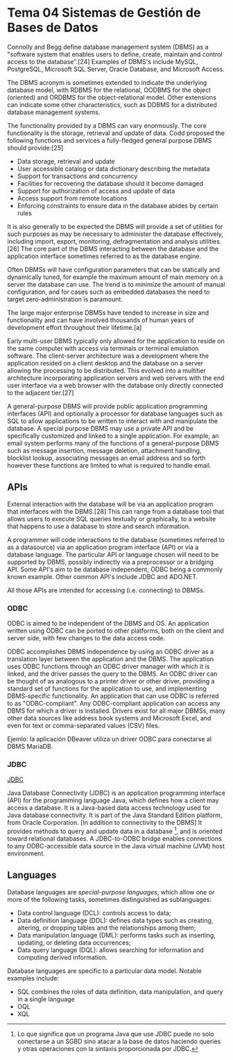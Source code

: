 # Tema 04 Sistemas de Gestión de Bases de Datos

Connolly and Begg define database management system (DBMS) as a "software system that enables users to define, create, maintain and 
control access to the database".[24] Examples of DBMS's include MySQL, PostgreSQL, Microsoft SQL Server, Oracle Database, and 
Microsoft Access.

The DBMS acronym is sometimes extended to indicate the underlying database model, with RDBMS for the relational, OODBMS for the object 
(oriented) and ORDBMS for the object-relational model. Other extensions can indicate some other characteristics, such as DDBMS for a 
distributed database management systems.

The functionality provided by a DBMS can vary enormously. The core functionality is the storage, retrieval and update of data. Codd 
proposed the following functions and services a fully-fledged general purpose DBMS should provide:[25]

- Data storage, retrieval and update
- User accessible catalog or data dictionary describing the metadata
- Support for transactions and concurrency
- Facilities for recovering the database should it become damaged
- Support for authorization of access and update of data
- Access support from remote locations
- Enforcing constraints to ensure data in the database abides by certain rules

It is also generally to be expected the DBMS will provide a set of utilities for such purposes as may be necessary to administer the 
database effectively, including import, export, monitoring, defragmentation and analysis utilities.[26] The core part of the DBMS 
interacting between the database and the application interface sometimes referred to as the database engine.

Often DBMSs will have configuration parameters that can be statically and dynamically tuned, for example the maximum amount of main 
memory on a server the database can use. The trend is to minimize the amount of manual configuration, and for cases such as embedded 
databases the need to target zero-administration is paramount.

The large major enterprise DBMSs have tended to increase in size and functionality and can have involved thousands of human years of 
development effort throughout their lifetime.[a]

Early multi-user DBMS typically only allowed for the application to reside on the same computer with access via terminals or terminal 
emulation software. The client-server architecture was a development where the application resided on a client desktop and the database 
on a server allowing the processing to be distributed. This evolved into a multitier architecture incorporating application servers and 
web servers with the end user interface via a web browser with the database only directly connected to the adjacent tier.[27]

A general-purpose DBMS will provide public application programming interfaces (API) and optionally a processor for database languages 
such as SQL to allow applications to be written to interact with and manipulate the database. A special purpose DBMS may use a private 
API and be specifically customized and linked to a single application. For example, an email system performs many of the functions of a 
general-purpose DBMS such as message insertion, message deletion, attachment handling, blocklist lookup, associating messages an email 
address and so forth however these functions are limited to what is required to handle email.
## APIs

External interaction with the database will be via an application program that interfaces with the DBMS.[28] This can range from a 
database tool that allows users to execute SQL queries textually or graphically, to a website that happens to use a database to store 
and search information.

A programmer will code interactions to the database (sometimes referred to as a datasource) via an application program interface (API) 
or via a database language. The particular API or language chosen will need to be supported by DBMS, possibly indirectly via a 
preprocessor or a bridging API. Some API's aim to be database independent, ODBC being a commonly known example. Other common API's 
include JDBC and ADO.NET.

All those APIs are intended for accessing (i.e. connecting) to DBMSs.
### ODBC

ODBC is aimed to be independent of the DBMS and OS. An application written using ODBC can be ported to other platforms, both on the 
client and server side, with few changes to the data access code.
 
ODBC accomplishes DBMS independence by using an ODBC driver as a translation layer between the application and the DBMS. The 
application uses ODBC functions through an ODBC driver manager with which it is linked, and the driver passes the query to the DBMS. An 
ODBC driver can be thought of as analogous to a printer driver or other driver, providing a standard set of functions for the 
application to use, and implementing DBMS-specific functionality. An application that can use ODBC is referred to as "ODBC-compliant". 
Any ODBC-compliant application can access any DBMS for which a driver is installed. Drivers exist for all major DBMSs, many other data 
sources like address book systems and Microsoft Excel, and even for text or comma-separated values (CSV) files.

Ejemlo: la aplicación DBeaver utiliza un driver ODBC para conectarse al DBMS MariaDB.
### JDBC

[JDBC](https://en.wikipedia.org/wiki/Java_Database_Connectivity)

Java Database Connectivity (JDBC) is an application programming interface (API) for the programming language Java, which defines how a 
client may access a database. It is a Java-based data access technology used for Java database connectivity. It is part of the 
Java Standard Edition platform, from Oracle Corporation. [In addition to connectivity to the DBMS] It provides methods to query and 
update data in a database [^1], and is oriented toward relational databases. A JDBC-to-ODBC bridge enables connections to any 
ODBC-accessible data source in the Java virtual machine (JVM) host environment.

[^1]: Lo que significa que un programa Java que use JDBC puede no solo conectarse a un SGBD sino atacar a la base de datos haciendo 
queries y otras operaciones con la sintaxis proporcionada por JDBC.
## Languages

Database languages are *special-purpose languages*, which allow one or more of the following tasks, sometimes distinguished as 
sublanguages:

- Data control language (DCL): controls access to data;
- Data definition language (DDL): defines data types such as creating, altering, or dropping tables and the relationships among them;
- Data manipulation language (DML): performs tasks such as inserting, updating, or deleting data occurrences;
- Data query language (DQL): allows searching for information and computing derived information.

Database languages are specific to a particular data model. Notable examples include:

- SQL combines the roles of data definition, data manipulation, and query in a single language
- OQL
- XQL
